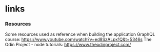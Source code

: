 # links





### Resources
Some resources used as reference when building the application
GraphQL course: https://www.youtube.com/watch?v=ed8SzALpx1Q&t=5346s
The Odin Project - node tutorials: https://www.theodinproject.com/ 

 

